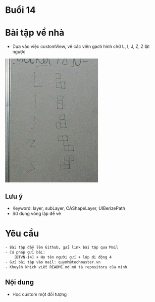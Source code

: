 
# Buổi 14

# Bài tập về nhà
- Dựa vào việc customView, vẽ các viên gạch hình chữ L, I, J, Z, Z lật ngược

<img src = "../img/mau.jpg" width="300">

## Lưu ý
- Keyword: layer, subLayer, CAShapeLayer, UIBerizePath
- Sử dụng vòng lặp để vẽ

# Yêu cầu
    - Bài tập đẩy lên Github, gửi link bài tập qua Mail
    - Cú pháp gửi bài:
        [BTVN-14] + Họ tên người gửi + lớp di động 4
    - Gửi bài tập vào mail: quynh@techmaster.vn
    - Khuyến khích viết README.md mô tả repository của mình

## Nội dung
- Học custom một đối tượng








